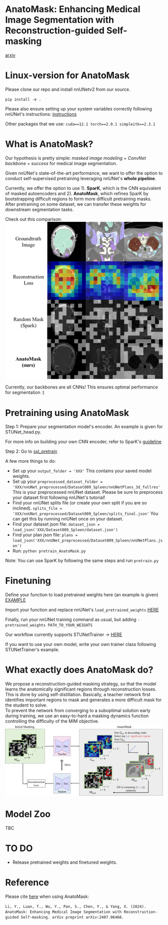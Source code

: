 # AnatoMask: Enhancing Medical Image Segmentation with Reconstruction-guided Self-masking
[arxiv](https://arxiv.org/abs/2407.06468)

# Linux-version for AnatoMask
Please clone our repo and install nnUNetv2 from our source.

`pip install -e .`

Please also ensure setting up your system variables correctly following nnUNet's instructions:
[instructions](https://github.com/MIC-DKFZ/nnUNet/blob/master/documentation/setting_up_paths.md)

Other packages that we use:
`cuda==12.1
torch==2.0.1
simpleitk==2.3.1
`
# What is AnatoMask?
Our hypothesis is pretty simple: _masked image modeling_ + _ConvNet backbone_ = _success_ for medical image segmentation. 

Given nnUNet's state-of-the-art performance, we want to offer the option to conduct self-supervised pretraining leveraging nnUNet's **whole pipeline**.

Currently, we offer the option to use 1). **SparK**, which is the CNN equivalent of masked autoencoders and 2). **AnatoMask**, which refines SparK by bootstrapping difficult regions to form more difficult pretraining masks. After pretraining on some dataset, we can transfer these weights for downstream segmentation tasks. 

Check out this comparison:
![Comparison with random masking](figs/Anatomask1.png)

Currently, our backbones are all CNNs! This ensures optimal performance for segmentation :)

# Pretraining using AnatoMask
Step 1: Prepare your segmentation model's encoder.  An example is given for STUNet_head.py. 

For more info on building your own CNN encoder, refer to SparK's [guideline](https://github.com/keyu-tian/SparK/tree/main/pretrain) 

Step 2: Go to [ssl_pretrain](https://github.com/ricklisz/AnatoMask/blob/main/nnunetv2/training/nnUNetTrainer/variants/pretrain/pretrain_AntoMask.py)

A few more things to do:
* Set up your `output_folder = 'XXX'` This contains your saved model weights. 
* Set up your `preprocessed_dataset_folder = 'XXX/nnUNet_preprocessed/Dataset009_Spleen/nnUNetPlans_3d_fullres'` This is your preprocessed nnUNet dataset. Please be sure to preprocess your dataset first following nnUNet's tutorial!
* Find your nnUNet splits file (or create your own split if you are so inclined). `splits_file = 'XXX/nnUNet_preprocessed/Dataset009_Spleen/splits_final.json'` You can get this by running nnUNet once on your dataset. 
* Find your dataset json file: `dataset_json = load_json('XXX/Dataset009_Spleen/dataset.json')`
* Find your plan json file: `plans = load_json('XXX/nnUNet_preprocessed/Dataset009_Spleen/nnUNetPlans.json')`
* Run: `python pretrain_AnatoMask.py`

Note: You can use SparK by following the same steps and run `pretrain.py` 

# Finetuning
Define your function to load pretrained weights here (an example is given) [EXAMPLE](https://github.com/ricklisz/AnatoMask/blob/main/nnunetv2/run/load_pretrained_weights.py)

Import your function and replace nnUNet's `load_pretrained_weights` [HERE](https://github.com/ricklisz/AnatoMask/blob/main/nnunetv2/run/run_training.py)

Finally, run your nnUNet training command as usual, but adding `-pretrained_weights PATH_TO_YOUR_WEIGHTS`

Our workflow currently supports STUNetTrainer -> [HERE](https://github.com/ricklisz/AnatoMask/blob/main/nnunetv2/training/nnUNetTrainer/STUNetTrainer.py)

If you want to use your own model, write your own trainer class following STUNetTrainer's example. 

# What exactly does AnatoMask do?
We propose a reconstruction-guided masking strategy, so that the model learns the anatomically significant regions through reconstruction losses. This is done by using self-distillation. Basically, a teacher network first identifies important regions to mask and generates a more difficult mask for the student to solve.  
To prevent the network from converging to a suboptimal solution early during training, we use an easy-to-hard a masking dynamics function controlling the difficulty of the MIM objective.
![Overview](figs/workflow.png)

#  Model Zoo
TBC

# TO DO
* Release pretrained weights and finetuned weights. 

# Reference
Please cite [here](https://scholar.google.com/citations?view_op=view_citation&hl=en&user=MxO6qiIAAAAJ&sortby=pubdate&citation_for_view=MxO6qiIAAAAJ:LkGwnXOMwfcC) when using AnatoMask:

`Li, Y., Luan, T., Wu, Y., Pan, S., Chen, Y., & Yang, X. (2024). AnatoMask: Enhancing Medical Image Segmentation with Reconstruction-guided Self-masking. arXiv preprint arXiv:2407.06468.`

